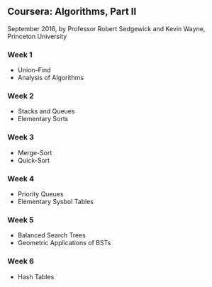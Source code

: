 ## Coursera: Algorithms, Part II
September 2016, by Professor Robert Sedgewick and Kevin Wayne, Princeton University

### Week 1
* Union-Find
* Analysis of Algorithms
 
### Week 2
* Stacks and Queues
* Elementary Sorts

### Week 3
* Merge-Sort
* Quick-Sort

### Week 4
* Priority Queues
* Elementary Sysbol Tables

### Week 5
* Balanced Search Trees
* Geometric Applications of BSTs

### Week 6
* Hash Tables
